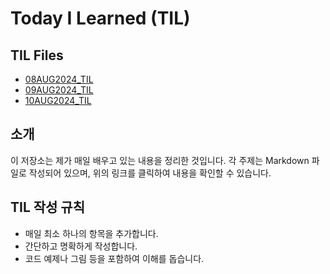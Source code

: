 # Today I Learned (TIL)

## TIL Files
- [08AUG2024_TIL](TIL_files/08AUG2024_TIL.md)
- [09AUG2024_TIL](TIL_files/09AUG2024_TIL.md)
- [10AUG2024_TIL](TIL_files/10AUG2024_TIL.md)


## 소개
이 저장소는 제가 매일 배우고 있는 내용을 정리한 것입니다. 각 주제는 Markdown 파일로 작성되어 있으며, 위의 링크를 클릭하여 내용을 확인할 수 있습니다.
## TIL 작성 규칙
- 매일 최소 하나의 항목을 추가합니다.
- 간단하고 명확하게 작성합니다.
- 코드 예제나 그림 등을 포함하여 이해를 돕습니다.
